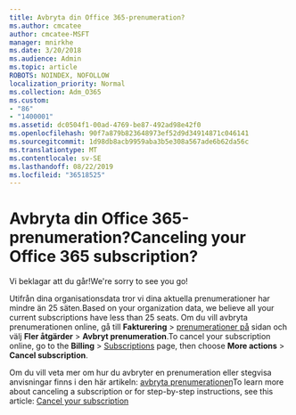 ```yaml
---
title: Avbryta din Office 365-prenumeration?
ms.author: cmcatee
author: cmcatee-MSFT
manager: mnirkhe
ms.date: 3/20/2018
ms.audience: Admin
ms.topic: article
ROBOTS: NOINDEX, NOFOLLOW
localization_priority: Normal
ms.collection: Adm_O365
ms.custom:
- "86"
- "1400001"
ms.assetid: dc0504f1-00ad-4769-be87-492ad98e42f0
ms.openlocfilehash: 90f7a879b823648973ef52d9d34914871c046141
ms.sourcegitcommit: 1d98db8acb9959aba3b5e308a567ade6b62da56c
ms.translationtype: MT
ms.contentlocale: sv-SE
ms.lasthandoff: 08/22/2019
ms.locfileid: "36518525"
---
```

# <a name="canceling-your-office-365-subscription"></a><span data-ttu-id="20016-102">Avbryta din Office 365-prenumeration?</span><span class="sxs-lookup"><span data-stu-id="20016-102">Canceling your Office 365 subscription?</span></span>

<span data-ttu-id="20016-103">Vi beklagar att du går!</span><span class="sxs-lookup"><span data-stu-id="20016-103">We're sorry to see you go!</span></span>
  
<span data-ttu-id="20016-104">Utifrån dina organisationsdata tror vi dina aktuella prenumerationer har mindre än 25 säten.</span><span class="sxs-lookup"><span data-stu-id="20016-104">Based on your organization data, we believe all your current subscriptions have less than 25 seats.</span></span> <span data-ttu-id="20016-105">Om du vill avbryta prenumerationen online, gå till **Fakturering** \> [prenumerationer på](https://go.microsoft.com/fwlink/p/?linkid=842054) sidan och välj **Fler åtgärder** \> **Avbryt prenumeration**.</span><span class="sxs-lookup"><span data-stu-id="20016-105">To cancel your subscription online, go to the **Billing** \> [Subscriptions](https://go.microsoft.com/fwlink/p/?linkid=842054) page, then choose **More actions** \> **Cancel subscription**.</span></span>
  
<span data-ttu-id="20016-106">Om du vill veta mer om hur du avbryter en prenumeration eller stegvisa anvisningar finns i den här artikeln: [avbryta prenumerationen](https://docs.microsoft.com/office365/admin/subscriptions-and-billing/cancel-your-subscription)</span><span class="sxs-lookup"><span data-stu-id="20016-106">To learn more about canceling a subscription or for step-by-step instructions, see this article: [Cancel your subscription](https://docs.microsoft.com/office365/admin/subscriptions-and-billing/cancel-your-subscription)</span></span>